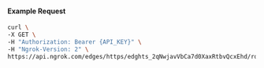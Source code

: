 <!-- Code generated for API Clients. DO NOT EDIT. -->

#### Example Request

```bash
curl \
-X GET \
-H "Authorization: Bearer {API_KEY}" \
-H "Ngrok-Version: 2" \
https://api.ngrok.com/edges/https/edghts_2qNwjavVbCa7d0XaxRtbvQcxEhd/routes/edghtsrt_2qNwjZIbK0hkKHMv4paDYNT9uSs/response_headers
```
